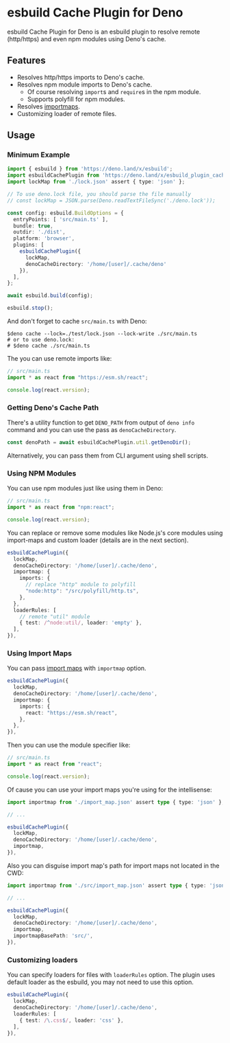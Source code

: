 # esbuild Cache Plugin for Deno

esbuild Cache Plugin for Deno is an esbuild plugin to resolve remote (http/https) and even npm modules using Deno's cache.

## Features

- Resolves http/https imports to Deno's cache.
- Resolves npm module imports to Deno's cache.
  - Of course resolving `import`s and `require`s in the npm module.
  - Supports polyfill for npm modules.
- Resolves [importmaps](https://developer.mozilla.org/en-US/docs/Web/HTML/Element/script/type/importmap).
- Customizing loader of remote files.

## Usage

### Minimum Example

```typescript
import { esbuild } from 'https://deno.land/x/esbuild';
import esbuildCachePlugin from 'https://deno.land/x/esbuild_plugin_cache_deno';
import lockMap from './lock.json' assert { type: 'json' };

// To use deno.lock file, you should parse the file manually
// const lockMap = JSON.parse(Deno.readTextFileSync('./deno.lock'));

const config: esbuild.BuildOptions = {
  entryPoints: [ 'src/main.ts' ],
  bundle: true,
  outdir: './dist',
  platform: 'browser',
  plugins: [
    esbuildCachePlugin({
      lockMap,
      denoCacheDirectory: '/home/[user]/.cache/deno'
    }),
  ],
};

await esbuild.build(config);

esbuild.stop();
```

And don't forget to cache `src/main.ts` with Deno:

```shell
$deno cache --lock=./test/lock.json --lock-write ./src/main.ts
# or to use deno.lock:
# $deno cache ./src/main.ts
```

The you can use remote imports like:

```typescript
// src/main.ts
import * as react from "https://esm.sh/react";

console.log(react.version);
```

### Getting Deno's Cache Path

There's a utility function to get `DENO_PATH` from output of `deno info` command and you can use the pass as `denoCacheDirectory`.

```typescript
const denoPath = await esbuildCachePlugin.util.getDenoDir();
```

Alternatively, you can pass them from CLI argument using shell scripts.

### Using NPM Modules

You can use npm modules just like using them in Deno:

```typescript
// src/main.ts
import * as react from "npm:react";

console.log(react.version);
```

You can replace or remove some modules like Node.js's core modules using import-maps and custom loader (details are in the next section).

```typescript
esbuildCachePlugin({
  lockMap,
  denoCacheDirectory: '/home/[user]/.cache/deno',
  importmap: {
    imports: {
      // replace "http" module to polyfill
      "node:http": "/src/polyfill/http.ts",
    },
  },
  loaderRules: [
    // remote "util" module
    { test: /^node:util/, loader: 'empty' },
  ],
}),
```

### Using Import Maps

You can pass [import maps](https://developer.mozilla.org/en-US/docs/Web/HTML/Element/script/type/importmap) with `importmap` option.

```typescript
esbuildCachePlugin({
  lockMap,
  denoCacheDirectory: '/home/[user]/.cache/deno',
  importmap: {
    imports: {
      react: "https://esm.sh/react",
    },
  },
}),
```

Then you can use the module specifier like:

```typescript
// src/main.ts
import * as react from "react";

console.log(react.version);
```

Of cause you can use your import maps you're using for the intellisense:

```typescript
import importmap from './import_map.json' assert type { type: 'json' };

// ...

esbuildCachePlugin({
  lockMap,
  denoCacheDirectory: '/home/[user]/.cache/deno',
  importmap,
}),
```

Also you can disguise import map's path for import maps not located in the CWD:

```typescript
import importmap from './src/import_map.json' assert type { type: 'json' };

// ...

esbuildCachePlugin({
  lockMap,
  denoCacheDirectory: '/home/[user]/.cache/deno',
  importmap,
  importmapBasePath: 'src/',
}),
```

### Customizing loaders

You can specify loaders for files with `loaderRules` option. The plugin uses default loader as the esbuild, you may not need to use this option.

```typescript
esbuildCachePlugin({
  lockMap,
  denoCacheDirectory: '/home/[user]/.cache/deno',
  loaderRules: [
    { test: /\.css$/, loader: 'css' },
  ],
}),
```
